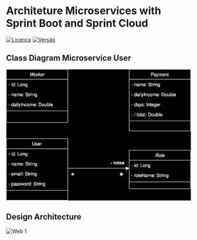 # Architeture Microservices with Sprint Boot and Sprint Cloud

[![Licença](https://img.shields.io/badge/Licença-MIT-blue.svg)](LICENSE)
[![Versão](https://img.shields.io/badge/Versão-1.0-green.svg)](CHANGELOG.md)

## Class Diagram Microservice User

![Web 1](https://github.com/valdirsillva/ms-java-spring-boot/blob/main/diagram/class-diagram-ms-user.drawio.svg)

## Design Architecture

![Web 1](https://github.com/valdirsillva/ms-java-spring-boot/blob/main/diagram/design-arquitecture.png)


